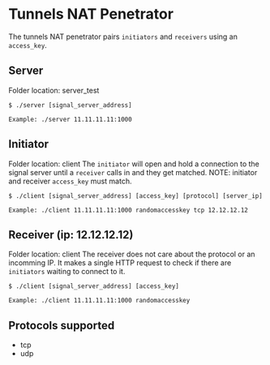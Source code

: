 # Tunnels NAT Penetrator
The tunnels NAT penetrator pairs `initiators` and `receivers` using an `access_key`.

## Server
Folder location: server_test
```
$ ./server [signal_server_address]

Example: ./server 11.11.11.11:1000
```

## Initiator
Folder location: client
The `initiator` will open and hold a connection to the signal server until a `receiver` calls in and they get matched.
NOTE: initiator and receiver `access_key` must match.
```
$ ./client [signal_server_address] [access_key] [protocol] [server_ip]

Example: ./client 11.11.11.11:1000 randomaccesskey tcp 12.12.12.12
```

## Receiver (ip: 12.12.12.12)
Folder location: client
The receiver does not care about the protocol or an incomming IP.
It makes a single HTTP request to check if there are `initiators` waiting to connect to it.
```
$ ./client [signal_server_address] [access_key]

Example: ./client 11.11.11.11:1000 randomaccesskey
```

## Protocols supported
 - tcp
 - udp
